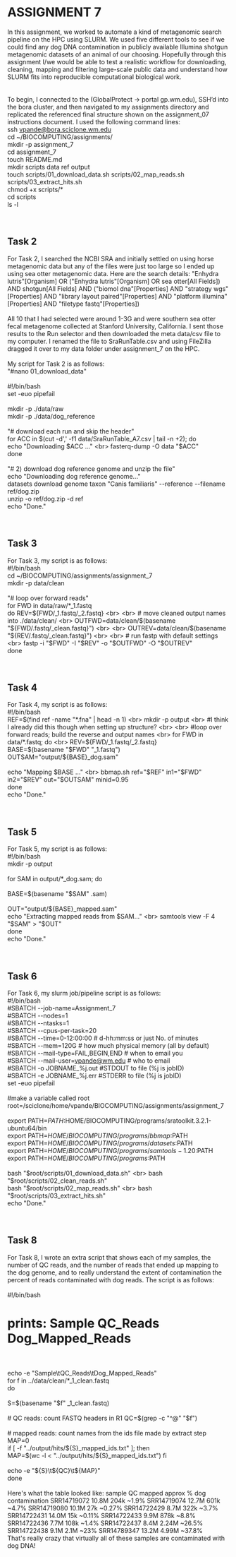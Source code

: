 # **ASSIGNMENT 7**

In this assignment, we worked to automate a kind of metagenomic search pipeline
on the HPC using SLURM. We used five different tools to see if we could find
any dog DNA contamination in publicly available Illumina shotgun metagenomic
datasets of an animal of our choosing. Hopefully through this assignment
I/we would be able to test a realistic workflow for downloading, cleaning, mapping
and filtering large-scale public data and understand how SLURM fits into
reproducible computational biological work.
<br>
<br>
<br>
To begin, I connected to the (GlobalProtect → portal gp.wm.edu), SSH’d into
the bora cluster, and then navigated to my assignments directory and replicated
the referenced final structure shown on the assignment_07 instructions document.
I used the following command lines:<br>
ssh vpande@bora.sciclone.wm.edu
<br>
cd ~/BIOCOMPUTING/assignments/
<br>
mkdir -p assignment_7
<br>
cd assignment_7
<br>
touch README.md
<br>
mkdir scripts data ref output
<br>
touch scripts/01_download_data.sh scripts/02_map_reads.sh scripts/03_extract_hits.sh 
<br>
chmod +x scripts/*
<br>
cd scripts
<br>
ls -l
<br>
<br>
<br>
## Task 2
For Task 2, I searched the NCBI SRA and initially settled on using horse
metagenomic data but any of the files were just too large so I ended up using
sea otter metagenomic data. Here are the search details:
"Enhydra lutris"[Organism] OR ("Enhydra lutris"[Organism] OR sea otter[All Fields]) AND shotgun[All Fields] AND ("biomol dna"[Properties] AND "strategy wgs"[Properties] AND "library layout paired"[Properties] AND "platform illumina"[Properties] AND "filetype fastq"[Properties])
<br>
<br>
All 10 that I had selected were around 1-3G and were southern sea otter fecal
metagenome collected at Stanford University, California. I sent those results
to the Run selector and then downloaded the meta data/csv file to my computer.
I renamed the file to SraRunTable.csv and using FileZilla dragged it over to my
data folder under assignment_7 on the HPC.
<br>
<br>
My script for Task 2 is as follows:
<br>
"#nano 01_download_data"
<br>
<br>
#!/bin/bash
<br>
set -euo pipefail
<br>
<br>
mkdir -p ./data/raw
<br>
mkdir -p ./data/dog_reference
<br>
<br>
"# download each run and skip the header"
<br>
for ACC in $(cut -d',' -f1 data/SraRunTable_A7.csv | tail -n +2); do
 <br>
  echo "Downloading $ACC ..."
  <br>
  fasterq-dump -O data "$ACC"
<br>
done
<br>
<br>
"# 2) download dog reference genome and unzip the file"
<br>
echo "Downloading dog reference genome..."
<br>
datasets download genome taxon "Canis familiaris" --reference --filename ref/dog.zip
<br>
unzip -o ref/dog.zip -d ref
<br>
echo "Done."
<br>
<br>
<br>
## Task 3
For Task 3, my script is as follows:
<br>
#!/bin/bash
<br>
cd ~/BIOCOMPUTING/assignments/assignment_7
<br>
mkdir -p data/clean
<br>
<br>
"# loop over forward reads"
<br>
for FWD in data/raw/*_1.fastq
<br>
do
    REV=${FWD/_1.fastq/_2.fastq}
    <br>
    <br>
    # move cleaned output names into ./data/clean/
    <br>
    OUTFWD=data/clean/$(basename "${FWD/.fastq/_clean.fastq}")
    <br>
    <br>
    OUTREV=data/clean/$(basename "${REV/.fastq/_clean.fastq}")
    <br>
    <br>
    # run fastp with default settings
    <br>
    fastp -i "$FWD" -I "$REV" -o "$OUTFWD" -O "$OUTREV"
    <br>
done
<br>
<br>
<br>
## Task 4
For Task 4, my script is as follows:
<br>
#!/bin/bash
<br>
REF=$(find ref -name "*.fna" | head -n 1)
<br>
mkdir -p output
<br>
#I think I already did this though when setting up structure?
<br>
<br>
#loop over forward reads; build the reverse and output names
<br>
for FWD in data/*.fastq; do
<br>
	REV=${FWD/_1.fastq/_2.fastq}
        <br>
	BASE=$(basename "$FWD" "_1.fastq")
        <br>
	OUTSAM="output/${BASE}_dog.sam"
        <br>
        <br>
        echo "Mapping $BASE ..."
        <br>
	bbmap.sh ref="$REF" in1="$FWD" in2="$REV" out="$OUTSAM" minid=0.95
<br>
done
<br>
echo "Done."
<br>
<br>
<br>
## Task 5
For Task 5, my script is as follows:
<br>
#!/bin/bash
<br>
mkdir -p output
<br>
<br>
for SAM in output/*_dog.sam; do
        <br>	
	BASE=$(basename "$SAM" .sam)
        <br>      
	OUT="output/${BASE}_mapped.sam"
        <br>
	echo "Extracting mapped reads from $SAM..."
        <br>
	samtools view -F 4 "$SAM" > "$OUT"
<br>
done
<br>
echo "Done."
<br>
<br>
<br>
## Task 6
For Task 6, my slurm job/pipeline script is as follows:
<br>
#!/bin/bash
<br>
#SBATCH --job-name=Assignment_7
<br>
#SBATCH --nodes=1
<br>
#SBATCH --ntasks=1
<br>
#SBATCH --cpus-per-task=20
<br>
#SBATCH --time=0-12:00:00 # d-hh:mm:ss or just No. of minutes
<br>
#SBATCH --mem=120G # how much physical memory (all by default)
<br>
#SBATCH --mail-type=FAIL,BEGIN,END # when to email you
<br>
#SBATCH --mail-user=vpande@wm.edu # who to email
<br>
#SBATCH -o JOBNAME_%j.out #STDOUT to file (%j is jobID)
<br>
#SBATCH -e JOBNAME_%j.err #STDERR to file (%j is jobID)
<br>
set -euo pipefail
<br>
<br>
#make a variable called root
<br>
root=/sciclone/home/vpande/BIOCOMPUTING/assignments/assignment_7
<br>
<br>
export PATH=$PATH:$HOME/BIOCOMPUTING/programs/sratoolkit.3.2.1-ubuntu64/bin
<br>
export PATH=$HOME/BIOCOMPUTING/programs/bbmap:$PATH
<br>
export PATH=$HOME/BIOCOMPUTING/programs/datasets:$PATH
<br>
export PATH=$HOME/BIOCOMPUTING/programs/samtools-1.20:$PATH
<br>
export PATH=$HOME/BIOCOMPUTING/programs:$PATH
<br>
<br>
bash "$root/scripts/01_download_data.sh"
<br>
bash "$root/scripts/02_clean_reads.sh"
<br>
bash "$root/scripts/02_map_reads.sh"
<br>
bash "$root/scripts/03_extract_hits.sh"
<br>
echo "Done."
<br>
<br>
<br>
## Task 8
For Task 8, I wrote an extra script that shows each of my samples, the number
of QC reads, and the number of reads that ended up mapping to the dog genome, and
to really understand the extent of contamination the percent of reads contaminated
with dog reads. The script is as follows:
<br>
<br>
#!/bin/bash
<br>
# prints: Sample  QC_Reads  Dog_Mapped_Reads
<br>
<br>
echo -e "Sample\tQC_Reads\tDog_Mapped_Reads"
<br>
for f in ../data/clean/*_1_clean.fastq
<br>
do
  <br>
  <br>
  S=$(basename "$f" _1_clean.fastq)
  <br>
  <br>
  # QC reads: count FASTQ headers in R1
  QC=$(grep -c "^@" "$f")
  <br>
  <br>
  # mapped reads: count names from the ids file made by extract step
   <br>
   MAP=0
   <br>
 if [ -f "../output/hits/${S}_mapped_ids.txt" ]; then
   <br> 
    MAP=$(wc -l < "../output/hits/${S}_mapped_ids.txt")
  fi
  <br>
  <br>
  echo -e "${S}\t${QC}\t${MAP}"
  <br>
done
<br>
<br>
Here's what the table looked like:
sample	          QC   mapped  approx % dog contamination
SRR14719072	10.8M	204k	~1.9%
SRR14719074	12.7M	601k	~4.7%
SRR14719080	10.1M	27k	~0.27%
SRR14722429	8.7M	322k	~3.7%
SRR14722431	14.0M	15k	~0.11%
SRR14722433	9.9M	878k	~8.8%
SRR14722436	7.7M	108k	~1.4%
SRR14722437	8.4M	2.24M	~26.5% 
SRR14722438	9.1M	2.1M	~23% 
SRR14789347	13.2M	4.99M	~37.8% 
<br>
That's really crazy that virtually all of these samples are contaminated
with dog DNA!
